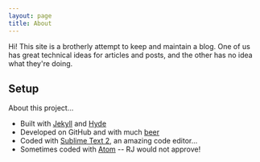 ```yaml
---
layout: page
title: About
---
```


<p class="message">
  Hi! This site is a brotherly attempt to keep and maintain a blog. One of us has great technical ideas for articles and posts, and the other has no idea what they're doing.
</p>

## Setup

About this project...

* Built with [Jekyll](http://jekyllrb.com) and [Hyde](https://github.com/mdo/hyde)
* Developed on GitHub and with much [beer](http://sixpoint.com/)
* Coded with [Sublime Text 2](http://sublimetext.com), an amazing code editor...
* Sometimes coded with [Atom](https://atom.io/) -- RJ would not approve!
